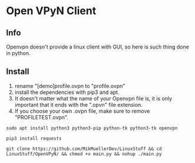 # Open VPyN Client
## Info
Openvpn doesn't provide a linux client with GUI, so here is such thing done in python.


## Install
1. rename "[demo]profile.ovpn to "profile.ovpn"
2. install the dependencies with pip3 and apt. 
3. It doesn't matter what the name of your Openvpn file is, it is only important that it ends with the ".opvn" file extension.
4. If you choose your own .ovpn file, make sure to remove "PROFILETEST.ovpn".

````
sudo apt install python3 python3-pip python-tk python3-tk openvpn
````

````
pip3 install requests
````

````
git clone https://github.com/MikMuellerDev/LinuxStuff && cd LinuxStuff/OpenVPyN/ && chmod +x main.py && nohup ./main.py
````
